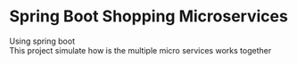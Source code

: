 # Spring Boot Shopping Microservices
Using spring boot <br />
This project simulate how is the multiple micro services works together
